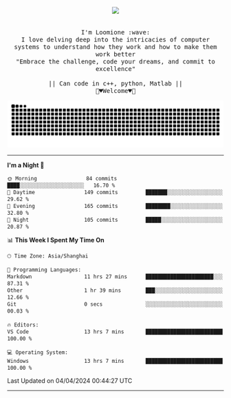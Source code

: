 <p align="center"><img src="https://i.imgur.com/A6bWGFl.gif"/></p>

<p align="center">
  <br />
  <samp>
    I'm Loomione :wave:
    <br />
    I love delving deep into the intricacies of computer systems to understand how they work and how to make them work better
    <br />
    "Embrace the challenge, code your dreams, and commit to excellence"
    <br>
                  <br> || Can code in c++, python, Matlab || <br>
                             🌼♥️Welcome♥️🥰
  </samp>
</p> 
<div align="center">
<picture>
  <source media="(prefers-color-scheme: dark)" srcset="https://raw.githubusercontent.com/Loomione/Loomione/output/github-contribution-grid-snake-dark.svg">
  <source media="(prefers-color-scheme: light)" srcset="https://raw.githubusercontent.com/Loomione/Loomione/output/github-contribution-grid-snake.svg">
  <img alt="github contribution grid snake animation" src="https://raw.githubusercontent.com/Loomione/Loomione/output/github-contribution-grid-snake.svg">
</picture>
</div>

-------

<!--START_SECTION:waka-->
**I'm a Night 🦉** 

```text
🌞 Morning                84 commits          ████░░░░░░░░░░░░░░░░░░░░░   16.70 % 
🌆 Daytime                149 commits         ███████░░░░░░░░░░░░░░░░░░   29.62 % 
🌃 Evening                165 commits         ████████░░░░░░░░░░░░░░░░░   32.80 % 
🌙 Night                  105 commits         █████░░░░░░░░░░░░░░░░░░░░   20.87 % 
```


📊 **This Week I Spent My Time On** 

```text
🕑︎ Time Zone: Asia/Shanghai

💬 Programming Languages: 
Markdown                 11 hrs 27 mins      ██████████████████████░░░   87.31 % 
Other                    1 hr 39 mins        ███░░░░░░░░░░░░░░░░░░░░░░   12.66 % 
Git                      0 secs              ░░░░░░░░░░░░░░░░░░░░░░░░░   00.03 % 

🔥 Editors: 
VS Code                  13 hrs 7 mins       █████████████████████████   100.00 % 

💻 Operating System: 
Windows                  13 hrs 7 mins       █████████████████████████   100.00 % 
```


 Last Updated on 04/04/2024 00:44:27 UTC
<!--END_SECTION:waka-->
-------




